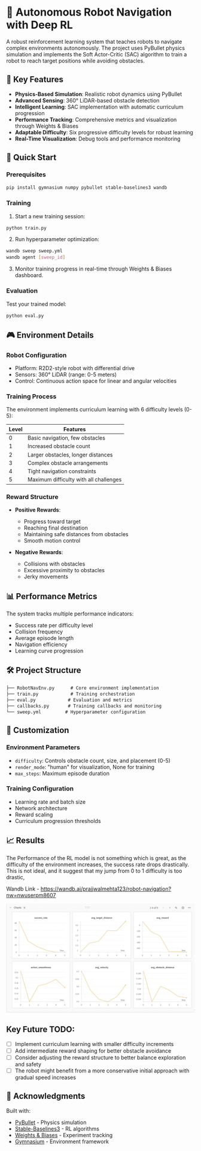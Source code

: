 # 🤖 Autonomous Robot Navigation with Deep RL

A robust reinforcement learning system that teaches robots to navigate complex environments autonomously. The project uses PyBullet physics simulation and implements the Soft Actor-Critic (SAC) algorithm to train a robot to reach target positions while avoiding obstacles.

## 🌟 Key Features

- **Physics-Based Simulation**: Realistic robot dynamics using PyBullet
- **Advanced Sensing**: 360° LiDAR-based obstacle detection
- **Intelligent Learning**: SAC implementation with automatic curriculum progression
- **Performance Tracking**: Comprehensive metrics and visualization through Weights & Biases
- **Adaptable Difficulty**: Six progressive difficulty levels for robust learning
- **Real-Time Visualization**: Debug tools and performance monitoring

## 🚀 Quick Start

### Prerequisites

```bash
pip install gymnasium numpy pybullet stable-baselines3 wandb
```

### Training

1. Start a new training session:
```bash
python train.py
```

2. Run hyperparameter optimization:
```bash
wandb sweep sweep.yml
wandb agent [sweep_id]
```

3. Monitor training progress in real-time through Weights & Biases dashboard.

### Evaluation

Test your trained model:
```bash
python eval.py
```

## 🎮 Environment Details

### Robot Configuration
- Platform: R2D2-style robot with differential drive
- Sensors: 360° LiDAR (range: 0-5 meters)
- Control: Continuous action space for linear and angular velocities

### Training Process
The environment implements curriculum learning with 6 difficulty levels (0-5):

| Level | Features |
|-------|----------|
| 0 | Basic navigation, few obstacles |
| 1 | Increased obstacle count |
| 2 | Larger obstacles, longer distances |
| 3 | Complex obstacle arrangements |
| 4 | Tight navigation constraints |
| 5 | Maximum difficulty with all challenges |

### Reward Structure
- **Positive Rewards**:
  - Progress toward target
  - Reaching final destination
  - Maintaining safe distances from obstacles
  - Smooth motion control

- **Negative Rewards**:
  - Collisions with obstacles
  - Excessive proximity to obstacles
  - Jerky movements

## 📊 Performance Metrics

The system tracks multiple performance indicators:
- Success rate per difficulty level
- Collision frequency
- Average episode length
- Navigation efficiency
- Learning curve progression

## 🛠️ Project Structure

```
├── RobotNavEnv.py      # Core environment implementation
├── train.py            # Training orchestration
├── eval.py            # Evaluation and metrics
├── callbacks.py       # Training callbacks and monitoring
└── sweep.yml         # Hyperparameter configuration
```

## 🔧 Customization

### Environment Parameters
- `difficulty`: Controls obstacle count, size, and placement (0-5)
- `render_mode`: "human" for visualization, None for training
- `max_steps`: Maximum episode duration

### Training Configuration
- Learning rate and batch size
- Network architecture
- Reward scaling
- Curriculum progression thresholds

## 📈 Results

The Performance of the RL model is not something which is great, as the difficulty of the environment increases,
the success rate drops drastically. This is not ideal, and it suggest that my jump from 0 to 1 difficulty is too drastic, 

Wandb Link - https://wandb.ai/prajjwalmehta123/robot-navigation?nw=nwuserpm8607


![Results](./models/analysis.png)


## Key Future TODO:
- [ ] Implement curriculum learning with smaller difficulty increments
- [ ] Add intermediate reward shaping for better obstacle avoidance
- [ ] Consider adjusting the reward structure to better balance exploration and safety
- [ ] The robot might benefit from a more conservative initial approach with gradual speed increases

## 🙏 Acknowledgments

Built with:
- [PyBullet](https://pybullet.org/) - Physics simulation
- [Stable-Baselines3](https://stable-baselines3.readthedocs.io/) - RL algorithms
- [Weights & Biases](https://wandb.ai/) - Experiment tracking
- [Gymnasium](https://gymnasium.farama.org/) - Environment framework
